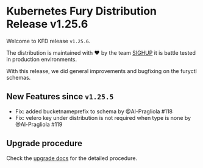 # Kubernetes Fury Distribution Release v1.25.6

Welcome to KFD release `v1.25.6`.

The distribution is maintained with ❤️ by the team [SIGHUP](https://sighup.io/) it is battle tested in production environments.

With this release, we did general improvements and bugfixing on the furyctl schemas.

## New Features since `v1.25.5`

- Fix: added bucketnameprefix to schema by @Al-Pragliola #118
- Fix: velero key under distribution is not required when type is none by @Al-Pragliola #119

## Upgrade procedure

Check the [upgrade docs](https://github.com/sighupio/furyctl/tree/main/docs/upgrades/kfd) for the detailed procedure.

